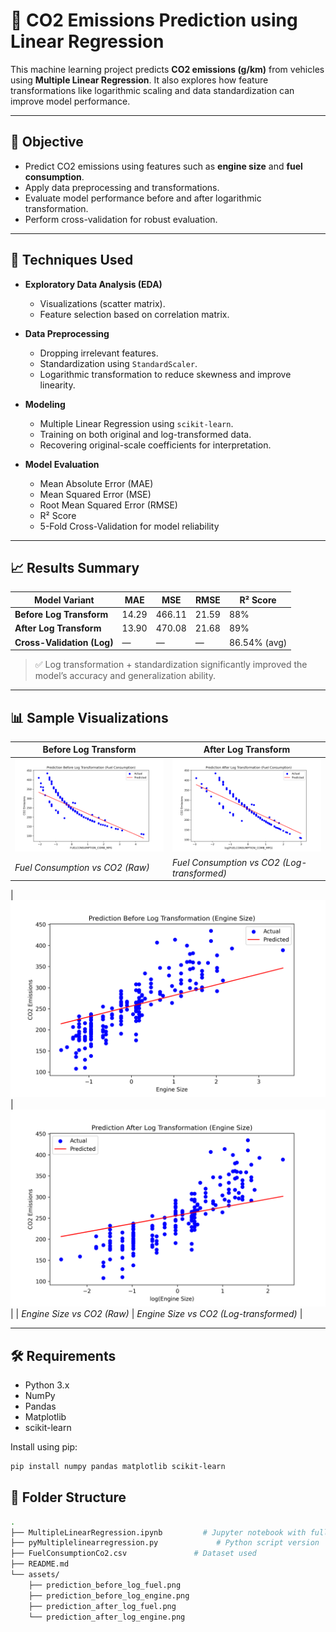 # 🚗 CO2 Emissions Prediction using Linear Regression

This machine learning project predicts **CO2 emissions (g/km)** from vehicles using **Multiple Linear Regression**. It also explores how feature transformations like logarithmic scaling and data standardization can improve model performance.

---

## 📌 Objective

- Predict CO2 emissions using features such as **engine size** and **fuel consumption**.
- Apply data preprocessing and transformations.
- Evaluate model performance before and after logarithmic transformation.
- Perform cross-validation for robust evaluation.

---

## 🧠 Techniques Used

- **Exploratory Data Analysis (EDA)**
  - Visualizations (scatter matrix).
  - Feature selection based on correlation matrix.

- **Data Preprocessing**
  - Dropping irrelevant features.
  - Standardization using `StandardScaler`.
  - Logarithmic transformation to reduce skewness and improve linearity.

- **Modeling**
  - Multiple Linear Regression using `scikit-learn`.
  - Training on both original and log-transformed data.
  - Recovering original-scale coefficients for interpretation.

- **Model Evaluation**
  - Mean Absolute Error (MAE)
  - Mean Squared Error (MSE)
  - Root Mean Squared Error (RMSE)
  - R² Score
  - 5-Fold Cross-Validation for model reliability

---

## 📈 Results Summary

| Model Variant                | MAE   | MSE    | RMSE  | R² Score        |
|-----------------------------|--------|--------|--------|------------------|
| **Before Log Transform**    | 14.29  | 466.11 | 21.59  | 88%              |
| **After Log Transform**     | 13.90  | 470.08 | 21.68  | 89%              |
| **Cross-Validation (Log)**  | —      | —      | —      | 86.54% (avg)     |

> ✅ Log transformation + standardization significantly improved the model’s accuracy and generalization ability.

---

## 📊 Sample Visualizations

| Before Log Transform | After Log Transform |
|----------------------|---------------------|
| ![Before Log - Fuel](assets/prediction_before_log_fuel.png) | ![After Log - Fuel](assets/prediction_after_log_fuel.png) |
| *Fuel Consumption vs CO2 (Raw)* | *Fuel Consumption vs CO2 (Log-transformed)* |

| ![Before Log - Engine](assets/prediction_before_log_engine.png) | ![After Log - Engine](assets/prediction_after_log_engine.png) |
| *Engine Size vs CO2 (Raw)* | *Engine Size vs CO2 (Log-transformed)* |

---

## 🛠 Requirements

- Python 3.x
- NumPy
- Pandas
- Matplotlib
- scikit-learn

Install using pip:

```bash
pip install numpy pandas matplotlib scikit-learn
```

## 📁 Folder Structure
```bash
.
├── MultipleLinearRegression.ipynb         # Jupyter notebook with full code
├── pyMultiplelinearregression.py             # Python script version
├── FuelConsumptionCo2.csv               # Dataset used
├── README.md
└── assets/
    ├── prediction_before_log_fuel.png
    ├── prediction_before_log_engine.png
    ├── prediction_after_log_fuel.png
    └── prediction_after_log_engine.png

```


